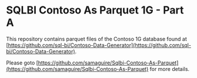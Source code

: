 # SQLBI Contoso As Parquet 1G - Part A

This repository contains parquet files of the Contoso 1G database found at [https://github.com/sql-bi/Contoso-Data-Generator](https://github.com/sql-bi/Contoso-Data-Generator).

Please goto [https://github.com/samaguire/Sqlbi-Contoso-As-Parquet](https://github.com/samaguire/Sqlbi-Contoso-As-Parquet) for more details.
